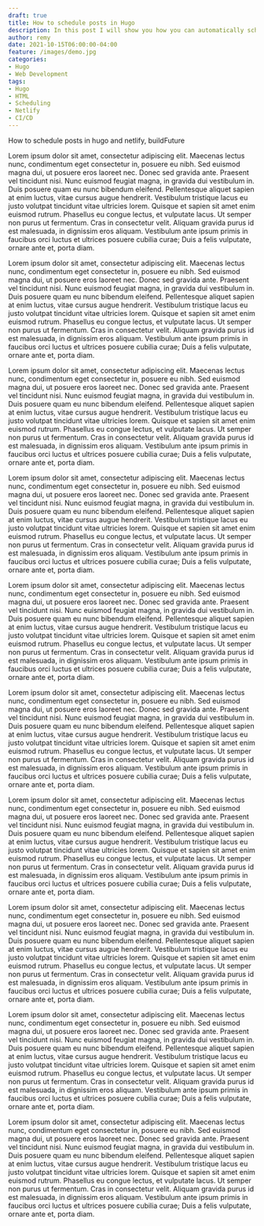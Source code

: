 ```yaml
---
draft: true
title: How to schedule posts in Hugo
description: In this post I will show you how you can automatically schedule future posts with Hugo and Netlify.
author: remy
date: 2021-10-15T06:00:00-04:00
feature: /images/demo.jpg
categories:
- Hugo
- Web Development
tags:
- Hugo
- HTML
- Scheduling
- Netlify
- CI/CD
---
```


How to schedule posts in hugo and netlify, buildFuture

Lorem ipsum dolor sit amet, consectetur adipiscing elit. Maecenas lectus nunc, condimentum eget consectetur in, posuere eu nibh. Sed euismod magna dui, ut posuere eros laoreet nec. Donec sed gravida ante. Praesent vel tincidunt nisi. Nunc euismod feugiat magna, in gravida dui vestibulum in. Duis posuere quam eu nunc bibendum eleifend. Pellentesque aliquet sapien at enim luctus, vitae cursus augue hendrerit. Vestibulum tristique lacus eu justo volutpat tincidunt vitae ultricies lorem. Quisque et sapien sit amet enim euismod rutrum. Phasellus eu congue lectus, et vulputate lacus. Ut semper non purus ut fermentum. Cras in consectetur velit. Aliquam gravida purus id est malesuada, in dignissim eros aliquam. Vestibulum ante ipsum primis in faucibus orci luctus et ultrices posuere cubilia curae; Duis a felis vulputate, ornare ante et, porta diam.

Lorem ipsum dolor sit amet, consectetur adipiscing elit. Maecenas lectus nunc, condimentum eget consectetur in, posuere eu nibh. Sed euismod magna dui, ut posuere eros laoreet nec. Donec sed gravida ante. Praesent vel tincidunt nisi. Nunc euismod feugiat magna, in gravida dui vestibulum in. Duis posuere quam eu nunc bibendum eleifend. Pellentesque aliquet sapien at enim luctus, vitae cursus augue hendrerit. Vestibulum tristique lacus eu justo volutpat tincidunt vitae ultricies lorem. Quisque et sapien sit amet enim euismod rutrum. Phasellus eu congue lectus, et vulputate lacus. Ut semper non purus ut fermentum. Cras in consectetur velit. Aliquam gravida purus id est malesuada, in dignissim eros aliquam. Vestibulum ante ipsum primis in faucibus orci luctus et ultrices posuere cubilia curae; Duis a felis vulputate, ornare ante et, porta diam.

Lorem ipsum dolor sit amet, consectetur adipiscing elit. Maecenas lectus nunc, condimentum eget consectetur in, posuere eu nibh. Sed euismod magna dui, ut posuere eros laoreet nec. Donec sed gravida ante. Praesent vel tincidunt nisi. Nunc euismod feugiat magna, in gravida dui vestibulum in. Duis posuere quam eu nunc bibendum eleifend. Pellentesque aliquet sapien at enim luctus, vitae cursus augue hendrerit. Vestibulum tristique lacus eu justo volutpat tincidunt vitae ultricies lorem. Quisque et sapien sit amet enim euismod rutrum. Phasellus eu congue lectus, et vulputate lacus. Ut semper non purus ut fermentum. Cras in consectetur velit. Aliquam gravida purus id est malesuada, in dignissim eros aliquam. Vestibulum ante ipsum primis in faucibus orci luctus et ultrices posuere cubilia curae; Duis a felis vulputate, ornare ante et, porta diam.

Lorem ipsum dolor sit amet, consectetur adipiscing elit. Maecenas lectus nunc, condimentum eget consectetur in, posuere eu nibh. Sed euismod magna dui, ut posuere eros laoreet nec. Donec sed gravida ante. Praesent vel tincidunt nisi. Nunc euismod feugiat magna, in gravida dui vestibulum in. Duis posuere quam eu nunc bibendum eleifend. Pellentesque aliquet sapien at enim luctus, vitae cursus augue hendrerit. Vestibulum tristique lacus eu justo volutpat tincidunt vitae ultricies lorem. Quisque et sapien sit amet enim euismod rutrum. Phasellus eu congue lectus, et vulputate lacus. Ut semper non purus ut fermentum. Cras in consectetur velit. Aliquam gravida purus id est malesuada, in dignissim eros aliquam. Vestibulum ante ipsum primis in faucibus orci luctus et ultrices posuere cubilia curae; Duis a felis vulputate, ornare ante et, porta diam.

Lorem ipsum dolor sit amet, consectetur adipiscing elit. Maecenas lectus nunc, condimentum eget consectetur in, posuere eu nibh. Sed euismod magna dui, ut posuere eros laoreet nec. Donec sed gravida ante. Praesent vel tincidunt nisi. Nunc euismod feugiat magna, in gravida dui vestibulum in. Duis posuere quam eu nunc bibendum eleifend. Pellentesque aliquet sapien at enim luctus, vitae cursus augue hendrerit. Vestibulum tristique lacus eu justo volutpat tincidunt vitae ultricies lorem. Quisque et sapien sit amet enim euismod rutrum. Phasellus eu congue lectus, et vulputate lacus. Ut semper non purus ut fermentum. Cras in consectetur velit. Aliquam gravida purus id est malesuada, in dignissim eros aliquam. Vestibulum ante ipsum primis in faucibus orci luctus et ultrices posuere cubilia curae; Duis a felis vulputate, ornare ante et, porta diam.

Lorem ipsum dolor sit amet, consectetur adipiscing elit. Maecenas lectus nunc, condimentum eget consectetur in, posuere eu nibh. Sed euismod magna dui, ut posuere eros laoreet nec. Donec sed gravida ante. Praesent vel tincidunt nisi. Nunc euismod feugiat magna, in gravida dui vestibulum in. Duis posuere quam eu nunc bibendum eleifend. Pellentesque aliquet sapien at enim luctus, vitae cursus augue hendrerit. Vestibulum tristique lacus eu justo volutpat tincidunt vitae ultricies lorem. Quisque et sapien sit amet enim euismod rutrum. Phasellus eu congue lectus, et vulputate lacus. Ut semper non purus ut fermentum. Cras in consectetur velit. Aliquam gravida purus id est malesuada, in dignissim eros aliquam. Vestibulum ante ipsum primis in faucibus orci luctus et ultrices posuere cubilia curae; Duis a felis vulputate, ornare ante et, porta diam.

Lorem ipsum dolor sit amet, consectetur adipiscing elit. Maecenas lectus nunc, condimentum eget consectetur in, posuere eu nibh. Sed euismod magna dui, ut posuere eros laoreet nec. Donec sed gravida ante. Praesent vel tincidunt nisi. Nunc euismod feugiat magna, in gravida dui vestibulum in. Duis posuere quam eu nunc bibendum eleifend. Pellentesque aliquet sapien at enim luctus, vitae cursus augue hendrerit. Vestibulum tristique lacus eu justo volutpat tincidunt vitae ultricies lorem. Quisque et sapien sit amet enim euismod rutrum. Phasellus eu congue lectus, et vulputate lacus. Ut semper non purus ut fermentum. Cras in consectetur velit. Aliquam gravida purus id est malesuada, in dignissim eros aliquam. Vestibulum ante ipsum primis in faucibus orci luctus et ultrices posuere cubilia curae; Duis a felis vulputate, ornare ante et, porta diam.

Lorem ipsum dolor sit amet, consectetur adipiscing elit. Maecenas lectus nunc, condimentum eget consectetur in, posuere eu nibh. Sed euismod magna dui, ut posuere eros laoreet nec. Donec sed gravida ante. Praesent vel tincidunt nisi. Nunc euismod feugiat magna, in gravida dui vestibulum in. Duis posuere quam eu nunc bibendum eleifend. Pellentesque aliquet sapien at enim luctus, vitae cursus augue hendrerit. Vestibulum tristique lacus eu justo volutpat tincidunt vitae ultricies lorem. Quisque et sapien sit amet enim euismod rutrum. Phasellus eu congue lectus, et vulputate lacus. Ut semper non purus ut fermentum. Cras in consectetur velit. Aliquam gravida purus id est malesuada, in dignissim eros aliquam. Vestibulum ante ipsum primis in faucibus orci luctus et ultrices posuere cubilia curae; Duis a felis vulputate, ornare ante et, porta diam.

Lorem ipsum dolor sit amet, consectetur adipiscing elit. Maecenas lectus nunc, condimentum eget consectetur in, posuere eu nibh. Sed euismod magna dui, ut posuere eros laoreet nec. Donec sed gravida ante. Praesent vel tincidunt nisi. Nunc euismod feugiat magna, in gravida dui vestibulum in. Duis posuere quam eu nunc bibendum eleifend. Pellentesque aliquet sapien at enim luctus, vitae cursus augue hendrerit. Vestibulum tristique lacus eu justo volutpat tincidunt vitae ultricies lorem. Quisque et sapien sit amet enim euismod rutrum. Phasellus eu congue lectus, et vulputate lacus. Ut semper non purus ut fermentum. Cras in consectetur velit. Aliquam gravida purus id est malesuada, in dignissim eros aliquam. Vestibulum ante ipsum primis in faucibus orci luctus et ultrices posuere cubilia curae; Duis a felis vulputate, ornare ante et, porta diam.

Lorem ipsum dolor sit amet, consectetur adipiscing elit. Maecenas lectus nunc, condimentum eget consectetur in, posuere eu nibh. Sed euismod magna dui, ut posuere eros laoreet nec. Donec sed gravida ante. Praesent vel tincidunt nisi. Nunc euismod feugiat magna, in gravida dui vestibulum in. Duis posuere quam eu nunc bibendum eleifend. Pellentesque aliquet sapien at enim luctus, vitae cursus augue hendrerit. Vestibulum tristique lacus eu justo volutpat tincidunt vitae ultricies lorem. Quisque et sapien sit amet enim euismod rutrum. Phasellus eu congue lectus, et vulputate lacus. Ut semper non purus ut fermentum. Cras in consectetur velit. Aliquam gravida purus id est malesuada, in dignissim eros aliquam. Vestibulum ante ipsum primis in faucibus orci luctus et ultrices posuere cubilia curae; Duis a felis vulputate, ornare ante et, porta diam.